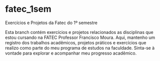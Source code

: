 # fatec_1sem
Exercícios e Projetos da Fatec do 1º semestre

Esta branch contém exercícios e projetos relacionados as disciplinas que estou cursando na FATEC Professor Francisco Moura. Aqui, mantenho um registro dos trabalhos acadêmicos, projetos práticos e exercícios que realizo como parte do meu programa de estudos na faculdade. Sinta-se à vontade para explorar e acompanhar meu progresso acadêmico.